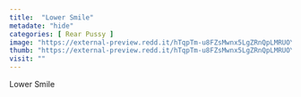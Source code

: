 ```yaml
---
title:  "Lower Smile"
metadate: "hide"
categories: [ Rear Pussy ]
image: "https://external-preview.redd.it/hTqpTm-u8FZsMwnx5LgZRnQpLMRUOYPQEx_OHCbCJLw.jpg?auto=webp&s=cef1ea5cf86cbf089a107423e3bf9a4be4ee30f0"
thumb: "https://external-preview.redd.it/hTqpTm-u8FZsMwnx5LgZRnQpLMRUOYPQEx_OHCbCJLw.jpg?width=640&crop=smart&auto=webp&s=de3c292ee74dfb3a6c75a579213634252f84010f"
visit: ""
---
```

Lower Smile
